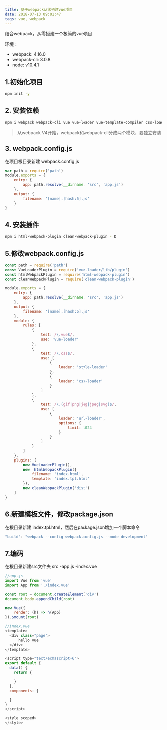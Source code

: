 ```yaml
---
title: 基于webpack从零搭建vue项目
date: 2018-07-13 09:01:47
tags: vue, webpack
---
```


结合webpack，从零搭建一个极简的vue项目

<!-- more -->

环境：
* webpack: 4.16.0
* webpack-cli: 3.0.8
* node: v10.4.1

## 1.初始化项目
```bash
npm init -y
```

## 2. 安装依赖
```bash
npm i webpack webpack-cli vue vue-loader vue-template-compiler css-loader style-loader -D
```
> 从webpack V4开始，webpack和webpack-cli分成两个模块，要独立安装

## 3. webpack.config.js
在项目根目录新建 webpack.config.js
```js
var path = require('path')
module.exports = {
	entry: {
		app: path.resolve(__dirname, 'src', 'app.js')
	},
	output: {
		filename: '[name].[hash:5].js'
	}
}
```
## 4. 安装插件
```bash
npm i html-webpack-plugin clean-webpack-plugin - D
```

## 5.修改webpack.config.js
```js
const path = require('path')
const VueLoaderPlugin = require('vue-loader/lib/plugin')
const htmlWebpackPlugin = require('html-webpack-plugin')
const cleanWebpackPlugin = require('clean-webpack-plugin')

module.exports = {
    entry: {
        app: path.resolve(__dirname, 'src', 'app.js')
    },
    output: {
        filename: '[name].[hash:5].js'
    },
    module: {
        rules: [
            {
                test: /\.vue$/,
                use: 'vue-loader'
            },
            {
                test: /\.css$/,
                use: [
                    {
                        loader: 'style-loader'
                    },
                    {
                        loader: 'css-loader'
                    }
                ]
            },
            {
                test: /\.(gif|png|jeg|jpeg|svg)$/,
                use: [
                    {
                        loader: 'url-loader',
                        options: {
                            limit: 1024
                        }
                    }
                ]
            }
        ]
    },
    plugins: [
        new VueLoaderPlugin(),
        new  htmlWebpackPlugin({
            filename: 'index.html',
            template: 'index.tpl.html'
        }),
        new cleanWebpackPlugin('dist')
    ]
}
```

## 6.新建模板文件，修改package.json
在根目录新建 index.tpl.html，然后在package.json增加一个脚本命令
```js
"build": "webpack --config webpack.config.js --mode development"
```
 
## 7.编码
在根目录新建src文件夹
src
	-app.js
	-index.vue

```js
//app.js
import Vue from 'vue'
import App from './index.vue'

const root = document.createElement('div')
document.body.appendChild(root)

new Vue({
    render: (h) => h(App)
}).$mount(root)
```

```js
//index.vue
<template>
  <div class="page">
      hello vue
  </div>
</template>

<script type="text/ecmascript-6">
export default {
  data() {
    return {

    }
  },
  components: {

  }
}
</script>

<style scoped>
</style>
```


